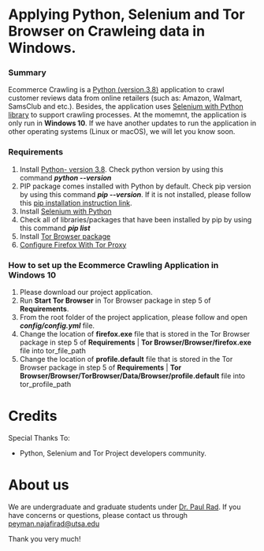 # Applying Python, Selenium and Tor Browser on Crawleing data in Windows.
### Summary
Ecommerce Crawling is a [Python (version.3.8)](https://www.python.org/downloads/) application to crawl customer reviews data from online retailers (such as: Amazon, Walmart, SamsClub and etc.). Besides, the application uses [Selenium with Python library](https://selenium-python.readthedocs.io/) to support crawling processes. At the momemnt, the application is only run in **Windows 10**. If we have another updates to run the application in other operating systems (Linux or macOS), we will let you know soon.

### Requirements
1. Install [Python- version 3.8](https://www.python.org/downloads/). Check python version by using this command **_python --version_**
2. PIP package comes installed with Python by default. Check pip version by using this command **_pip --version_**. If it is not installed, please follow this [pip installation instruction link](https://www.makeuseof.com/tag/install-pip-for-python/).
3. Install [Selenium with Python](https://selenium-python.readthedocs.io/installation.html)
4. Check all of libraries/packages that have been installed by pip by using this command **_pip list_**
5. Install [Tor Browser package](https://www.torproject.org/download/)
6. [Configure Firefox With Tor Proxy](https://www.youtube.com/watch?v=wbTiw_huJEU)

### How to set up the Ecommerce Crawling Application in Windows 10
1. Please download our project application.
2. Run **Start Tor Browser**  in Tor Browser package in step 5 of **Requirements**.
2. From the root folder of the project application, please follow and open **_config/config.yml_** file.
3. Change the location of **firefox.exe** file that is stored in the Tor Browser package in step 5 of **Requirements** | **Tor Browser/Browser/firefox.exe** file into tor_file_path
4. Change the location of **profile.default** file that is stored in the Tor Browser package in step 5 of **Requirements** | **Tor Browser/Browser/TorBrowser/Data/Browser/profile.default** file into tor_profile_path

# Credits
Special Thanks To:
+ Python, Selenium and Tor Project developers community.

# About us
We are undergraduate and graduate students under [Dr. Paul Rad](https://business.utsa.edu/faculty/paul-rad/). If you have concerns or questions, please contact us through peyman.najafirad@utsa.edu

Thank you very much!
